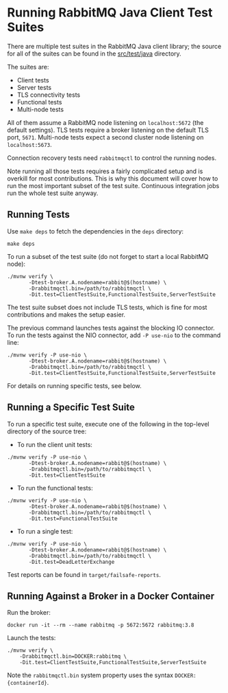 # Running RabbitMQ Java Client Test Suites

There are multiple test suites in the RabbitMQ Java client library;
the source for all of the suites can be found in the [src/test/java](src/test/java)
directory.

The suites are:

  * Client tests
  * Server tests
  * TLS connectivity tests
  * Functional tests
  * Multi-node tests

All of them assume a RabbitMQ node listening on `localhost:5672`
(the default settings). TLS tests require a broker listening on the default
TLS port, `5671`. Multi-node tests expect a second cluster node listening on `localhost:5673`.

Connection recovery tests need `rabbitmqctl` to control the running nodes.

Note running all those tests requires a fairly complicated setup and is overkill
for most contributions. This is why this document will cover how to run the most
important subset of the test suite. Continuous integration jobs run the whole test
suite anyway.

## Running Tests

Use `make deps` to fetch the dependencies in the `deps` directory:

```
make deps
```

To run a subset of the test suite (do not forget to start a local RabbitMQ node):

```
./mvnw verify \
       -Dtest-broker.A.nodename=rabbit@$(hostname) \
       -Drabbitmqctl.bin=/path/to/rabbitmqctl \
       -Dit.test=ClientTestSuite,FunctionalTestSuite,ServerTestSuite
```

The test suite subset does not include TLS tests, which is fine for most
contributions and makes the setup easier.

The previous command launches tests against the blocking IO connector.
To run the tests against the NIO connector, add `-P use-nio` to the command line:

```
./mvnw verify -P use-nio \
       -Dtest-broker.A.nodename=rabbit@$(hostname) \
       -Drabbitmqctl.bin=/path/to/rabbitmqctl \
       -Dit.test=ClientTestSuite,FunctionalTestSuite,ServerTestSuite
```

For details on running specific tests, see below.


## Running a Specific Test Suite

To run a specific test suite, execute one of the following in the
top-level directory of the source tree:

* To run the client unit tests:

```
./mvnw verify -P use-nio \
       -Dtest-broker.A.nodename=rabbit@$(hostname) \
       -Drabbitmqctl.bin=/path/to/rabbitmqctl \
       -Dit.test=ClientTestSuite
```

* To run the functional tests:

```
./mvnw verify -P use-nio \
       -Dtest-broker.A.nodename=rabbit@$(hostname) \
       -Drabbitmqctl.bin=/path/to/rabbitmqctl \
       -Dit.test=FunctionalTestSuite
```

* To run a single test:

```
./mvnw verify -P use-nio \
       -Dtest-broker.A.nodename=rabbit@$(hostname) \
       -Drabbitmqctl.bin=/path/to/rabbitmqctl \
       -Dit.test=DeadLetterExchange
```

Test reports can be found in `target/failsafe-reports`.

## Running Against a Broker in a Docker Container

Run the broker:

```
docker run -it --rm --name rabbitmq -p 5672:5672 rabbitmq:3.8
```

Launch the tests:

```
./mvnw verify \
    -Drabbitmqctl.bin=DOCKER:rabbitmq \
    -Dit.test=ClientTestSuite,FunctionalTestSuite,ServerTestSuite
```

Note the `rabbitmqctl.bin` system property uses the syntax
`DOCKER:{containerId}`.
